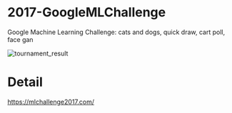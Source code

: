# 2017-GoogleMLChallenge
Google Machine Learning Challenge: cats and dogs, quick draw, cart poll, face gan

![tournament_result](https://github.com/junwoopark92/2017-GoogleMLChallenge/blob/master/asset/tournament_result.png?raw=true)

# Detail
https://mlchallenge2017.com/
